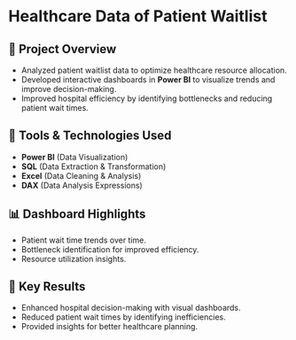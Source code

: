 # Healthcare Data of Patient Waitlist

## 📌 Project Overview
- Analyzed patient waitlist data to optimize healthcare resource allocation.
- Developed interactive dashboards in **Power BI** to visualize trends and improve decision-making.
- Improved hospital efficiency by identifying bottlenecks and reducing patient wait times.

## 🚀 Tools & Technologies Used
- **Power BI** (Data Visualization)
- **SQL** (Data Extraction & Transformation)
- **Excel** (Data Cleaning & Analysis)
- **DAX** (Data Analysis Expressions)

## 📊 Dashboard Highlights
- Patient wait time trends over time.
- Bottleneck identification for improved efficiency.
- Resource utilization insights.

## 📌 Key Results
- Enhanced hospital decision-making with visual dashboards.
- Reduced patient wait times by identifying inefficiencies.
- Provided insights for better healthcare planning.
